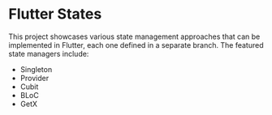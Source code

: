 # Flutter States

This project showcases various state management approaches that can be implemented in Flutter, each one defined in a separate branch. The featured state managers include:
- Singleton
- Provider
- Cubit
- BLoC
- GetX


